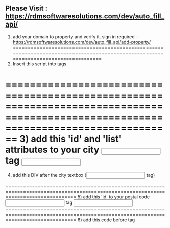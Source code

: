 Please Visit : https://rdmsoftwaresolutions.com/dev/auto_fill_api/
------------------------------------------------------------------------------------------------------------------------------------

1) add your domain to property and verify it. sign in required  - https://rdmsoftwaresolutions.com/dev/auto_fill_api/add-property/
====================================================================================================================================
2) Insert this script into <head></head> tags
<script src="https://ajax.googleapis.com/ajax/libs/jquery/3.5.1/jquery.min.js"></script>
====================================================================================================================================
3) add this 'id' and 'list' attributes to your city <input> tag
<input  id="city" list="list_by_RDMSoftwareSolutions" />
====================================================================================================================================
4) add this DIV after the city textbox (<input> tag)
<div id="suggestions"></div>
====================================================================================================================================
5) add this 'id' to your postal code <input> tag
<input  id="postal-code"  />
====================================================================================================================================
6) add this code before </body> tag

<script>
$(document).ready(function(){
    var api = "https://rdmsoftwaresolutions.com/dev/auto_fill_api/api.php"
  $("#city").keyup(function(){
      var txt = $("#city").val();
      $.ajax({
        url:api,
        method:"POST",
        data:{suggest:txt},
        success:function(data)
        {
         $("#suggestions").html(data);
      }
     })
  });
    $("#city").blur(function(){
      var txt = $("#city").val();
      $.ajax({
        url:api,
        method:"POST",
        data:{postal_code:txt},
        success:function(data)
        {
         $("#postal-code").val(data);
      }
     })
  });
});
</script>